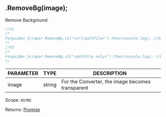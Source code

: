 ## .RemoveBg(image);

Remove Background.

```js
//V1
/*
FongsiDev_Scraper.RemoveBg.v1("<url/pathfile>").then(console.log); //Url
*/
//V2
/*
FongsiDev_Scraper.RemoveBg.v2("<pathfile only>").then(console.log); //Buffer
*/
```

| PARAMETER | TYPE   | DESCRIPTION                                      |
| --------- | ------ | ------------------------------------------------ |
| image     | string | For the Converter, the image becomes transparent |

Scope: `ASYNC`

Returns: <a href="https://developer.mozilla.org/en-US/docs/Web/JavaScript/Reference/Global_Objects/Promise">Promise</a><Object>
